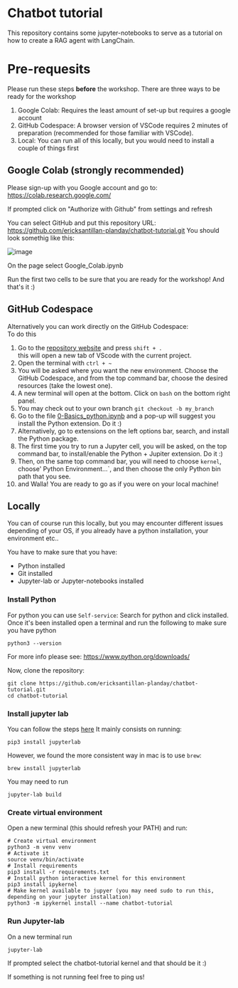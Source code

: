# Chatbot tutorial
This repository contains some jupyter-notebooks to serve as a tutorial on how to create a RAG agent with LangChain.

# Pre-requesits

Please run these steps **before** the workshop. There are three ways to be ready for the workshop
1. Google Colab: Requires the least amount of set-up but requires a google account
1. GitHub Codespace: A browser version of VSCode requires 2 minutes of preparation (recommended for those familiar with VSCode).
1. Local: You can run all of this locally, but you would need to install a couple of things first

## Google Colab (strongly recommended)
Please sign-up with you Google account and go to: https://colab.research.google.com/ 

If prompted click on "Authorize with Github" from settings and refresh

You can select GitHub and put this repository URL: https://github.com/ericksantillan-planday/chatbot-tutorial.git
You should look somethig like this:

![image](./imgs/image.png)

On the page select Google_Colab.ipynb

Run the first two cells to be sure that you are ready for the workshop! And that's it :)

## GitHub Codespace
Alternatively you can work directly on the GitHub Codespace:  
To do this
1. Go to the [repository website](https://github.com/ericksantillan-planday/chatbot-tutorial) and press `shift + .`  
this will open a new tab of VScode with the current project.
1. Open the terminal with `ctrl + ~`
1. You will be asked where you want the new environment. Choose the GitHub Codespace, and from the top command bar, choose the desired resources (take the lowest one).
1. A new terminal will open at the bottom. Click on `bash` on the bottom right panel.
1. You may check out to your own branch `git checkout -b my_branch`
1. Go to the file [0-Basics_python.ipynb](0-Basics_python.ipynb) and a pop-up will suggest you install the Python extension. Do it :)
1. Alternatively, go to extensions on the left options bar, search, and install the Python package.
1. The first time you try to run a Jupyter cell, you will be asked, on the top command bar, to install/enable the Python + Jupiter extension. Do it :)
1. Then, on the same top command bar, you will need to choose `kernel`, choose' Python Environment...`, and then choose the only Python bin path that you see.
1. and Walla! You are ready to go as if you were on your local machine!

## Locally
You can of course run this locally, but you may encounter different issues depending of your OS, if you already have a python installation, your environment etc..


You have to make sure that you have:
* Python installed
* Git installed
* Jupyter-lab or Jupyter-notebooks installed

### Install Python
For python you can use `Self-service`: Search for python and click installed.
Once it's been installed open a terminal and run the following to make sure you have python
```shell
python3 --version
```
For more info please see: https://www.python.org/downloads/


Now, clone the repository:
```shell
git clone https://github.com/ericksantillan-planday/chatbot-tutorial.git
cd chatbot-tutorial
```

### Install jupyter lab
You can follow the steps [here](https://jupyter.org/install)
It mainly consists on running:
```shell
pip3 install jupyterlab
```
However, we found the more consistent way in mac is to use `brew`:
```shell
brew install jupyterlab
```

You may need to run
```shell
jupyter-lab build
```


### Create virtual environment

Open a new terminal (this should refresh your PATH) and run:
```shell
# Create virtual environment
python3 -m venv venv
# Activate it
source venv/bin/activate
# Install requirements
pip3 install -r requirements.txt
# Install python interactive kernel for this environment
pip3 install ipykernel
# Make kernel available to jupyer (you may need sudo to run this, depending on your jupyter installation)
python3 -m ipykernel install --name chatbot-tutorial
```

### Run Jupyter-lab
On a new terminal run
```shell
jupyter-lab
```
If prompted select the chatbot-tutorial kernel and that should be it :)


If something is not running feel free to ping us!